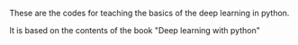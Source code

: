 These are the codes for teaching the basics of the deep learning in python.

It is based on the contents of the book "Deep learning with python"
